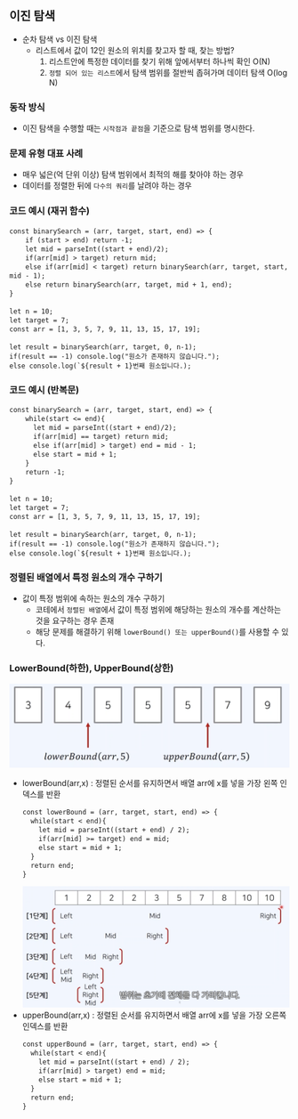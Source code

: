 ## 이진 탐색

- 순차 탐색 vs 이진 탐색
  - 리스트에서 값이 12인 원소의 위치를 찾고자 할 때, 찾는 방법?
    1. 리스트안에 특정한 데이터를 찾기 위해 앞에서부터 하나씩 확인 O(N)
    2. `정렬 되어 있는 리스트`에서 탐색 범위를 절반씩 좁혀가며 데이터 탐색 O(log N)

### 동작 방식

- 이진 탐색을 수행할 때는 `시작점과 끝점`을 기준으로 탐색 범위를 명시한다.

### 문제 유형 대표 사례

- 매우 넓은(억 단위 이상) 탐색 범위에서 최적의 해를 찾아야 하는 경우
- 데이터를 정렬한 뒤에 `다수의 쿼리`를 날려야 하는 경우

### 코드 예시 (재귀 함수)

```
const binarySearch = (arr, target, start, end) => {
    if (start > end) return -1;
    let mid = parseInt((start + end)/2);
    if(arr[mid] > target) return mid;
    else if(arr[mid] < target) return binarySearch(arr, target, start, mid - 1);
    else return binarySearch(arr, target, mid + 1, end);
}

let n = 10;
let target = 7;
const arr = [1, 3, 5, 7, 9, 11, 13, 15, 17, 19];

let result = binarySearch(arr, target, 0, n-1);
if(result == -1) console.log("원소가 존재하지 않습니다.");
else console.log(`${result + 1}번째 원소입니다.);
```

### 코드 예시 (반복문)

```
const binarySearch = (arr, target, start, end) => {
    while(start <= end){
      let mid = parseInt((start + end)/2);
      if(arr[mid] == target) return mid;
      else if(arr[mid] > target) end = mid - 1;
      else start = mid + 1;
    }
    return -1;
}

let n = 10;
let target = 7;
const arr = [1, 3, 5, 7, 9, 11, 13, 15, 17, 19];

let result = binarySearch(arr, target, 0, n-1);
if(result == -1) console.log("원소가 존재하지 않습니다.");
else console.log(`${result + 1}번째 원소입니다.);
```

### 정렬된 배열에서 특정 원소의 개수 구하기

- 값이 특정 범위에 속하는 원소의 개수 구하기
  - 코테에서 `정렬된 배열`에서 값이 특정 범위에 해당하는 원소의 개수를 계산하는 것을 요구하는 경우 존재
  - 해당 문제를 해결하기 위해 `lowerBound() 또는 upperBound()`를 사용할 수 있다.

### LowerBound(하한), UpperBound(상한)

<img src="../../public/images/binarySearch/lowerUpperBound.png" width="600">

- lowerBound(arr,x) : 정렬된 순서를 유지하면서 배열 arr에 x를 넣을 가장 왼쪽 인덱스를 반환
  ```
  const lowerBound = (arr, target, start, end) => {
    while(start < end){
      let mid = parseInt((start + end) / 2);
      if(arr[mid] >= target) end = mid;
      else start = mid + 1;
    }
    return end;
  }
  ```
  <img src="../../public/images/binarySearch/lowerBound.png" width="600">
- upperBound(arr,x) : 정렬된 순서를 유지하면서 배열 arr에 x를 넣을 가장 오른쪽 인덱스를 반환
  ```
  const upperBound = (arr, target, start, end) => {
    while(start < end){
      let mid = parseInt((start + end) / 2);
      if(arr[mid] > target) end = mid;
      else start = mid + 1;
    }
    return end;
  }
  ```

